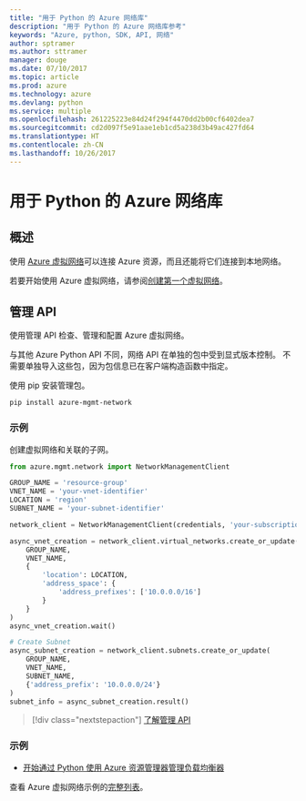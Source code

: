 ```yaml
---
title: "用于 Python 的 Azure 网络库"
description: "用于 Python 的 Azure 网络库参考"
keywords: "Azure, python, SDK, API, 网络"
author: sptramer
ms.author: sttramer
manager: douge
ms.date: 07/10/2017
ms.topic: article
ms.prod: azure
ms.technology: azure
ms.devlang: python
ms.service: multiple
ms.openlocfilehash: 261225223e84d24f294f4470dd2b00cf6402dea7
ms.sourcegitcommit: cd2d097f5e91aae1eb1cd5a238d3b49ac427fd64
ms.translationtype: HT
ms.contentlocale: zh-CN
ms.lasthandoff: 10/26/2017
---
```

# <a name="azure-network-libraries-for-python"></a>用于 Python 的 Azure 网络库

## <a name="overview"></a>概述

使用 [Azure 虚拟网络](/azure/virtual-network/virtual-networks-overview)可以连接 Azure 资源，而且还能将它们连接到本地网络。

若要开始使用 Azure 虚拟网络，请参阅[创建第一个虚拟网络](/azure/virtual-network/virtual-network-get-started-vnet-subnet)。

## <a name="management-apis"></a>管理 API

使用管理 API 检查、管理和配置 Azure 虚拟网络。

与其他 Azure Python API 不同，网络 API 在单独的包中受到显式版本控制。 不需要单独导入这些包，因为包信息已在客户端构造函数中指定。

使用 pip 安装管理包。

```bash
pip install azure-mgmt-network
```

### <a name="example"></a>示例

创建虚拟网络和关联的子网。

```python
from azure.mgmt.network import NetworkManagementClient

GROUP_NAME = 'resource-group'
VNET_NAME = 'your-vnet-identifier'
LOCATION = 'region'
SUBNET_NAME = 'your-subnet-identifier'

network_client = NetworkManagementClient(credentials, 'your-subscription-id')

async_vnet_creation = network_client.virtual_networks.create_or_update(
    GROUP_NAME,
    VNET_NAME,
    {
        'location': LOCATION,
        'address_space': {
            'address_prefixes': ['10.0.0.0/16']
        }
    }
)
async_vnet_creation.wait()

# Create Subnet
async_subnet_creation = network_client.subnets.create_or_update(
    GROUP_NAME,
    VNET_NAME,
    SUBNET_NAME,
    {'address_prefix': '10.0.0.0/24'}
)
subnet_info = async_subnet_creation.result()
```

> [!div class="nextstepaction"]
> [了解管理 API](/python/api/overview/azure/network/managementlibrary)

### <a name="samples"></a>示例

* [开始通过 Python 使用 Azure 资源管理器管理负载均衡器](https://azure.microsoft.com/en-us/resources/samples/network-python-manage-loadbalancer/)

查看 Azure 虚拟网络示例的[完整列表](https://azure.microsoft.com/en-us/resources/samples/?platform=python&term=virtual%20network)。
